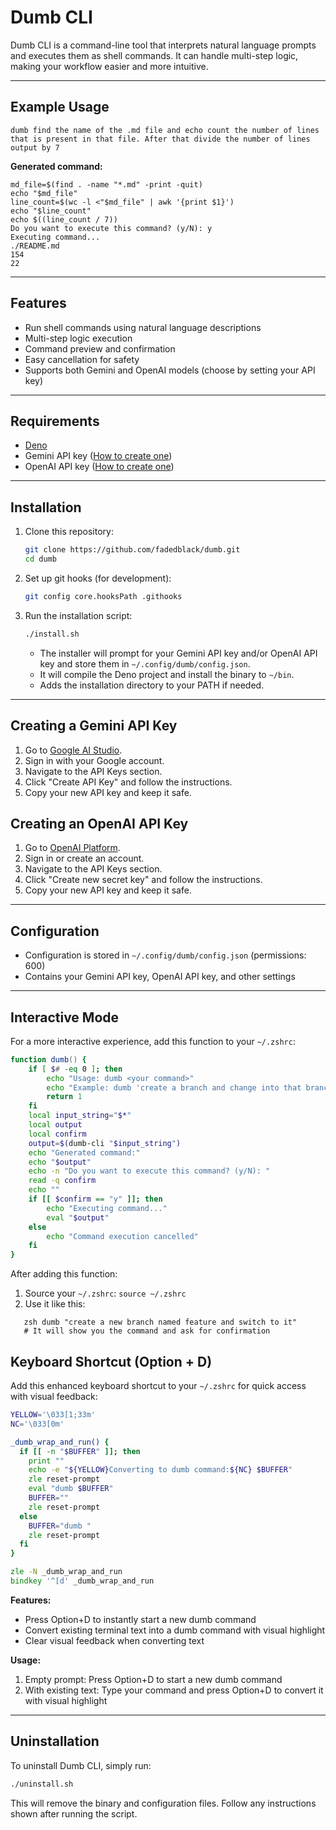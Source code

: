# Dumb CLI

Dumb CLI is a command-line tool that interprets natural language prompts and
executes them as shell commands. It can handle multi-step logic, making your
workflow easier and more intuitive.

---

## Example Usage

```
dumb find the name of the .md file and echo count the number of lines that is present in that file. After that divide the number of lines output by 7
```

**Generated command:**

```
md_file=$(find . -name "*.md" -print -quit)
echo "$md_file"
line_count=$(wc -l <"$md_file" | awk '{print $1}')
echo "$line_count"
echo $((line_count / 7))
Do you want to execute this command? (y/N): y
Executing command...
./README.md
154
22
```

---


## Features

- Run shell commands using natural language descriptions
- Multi-step logic execution
- Command preview and confirmation
- Easy cancellation for safety
- Supports both Gemini and OpenAI models (choose by setting your API key)

---


## Requirements

- [Deno](https://deno.land/#installation)
- Gemini API key ([How to create one](#creating-a-gemini-api-key))
- OpenAI API key ([How to create one](#creating-an-openai-api-key))

---


## Installation

1. Clone this repository:
   ```bash
   git clone https://github.com/fadedblack/dumb.git
   cd dumb
   ```
2. Set up git hooks (for development):
   ```bash
   git config core.hooksPath .githooks
   ```
3. Run the installation script:
   ```bash
   ./install.sh
   ```
   - The installer will prompt for your Gemini API key and/or OpenAI API key and store them in
     `~/.config/dumb/config.json`.
   - It will compile the Deno project and install the binary to `~/bin`.
   - Adds the installation directory to your PATH if needed.

---


## Creating a Gemini API Key

1. Go to [Google AI Studio](https://aistudio.google.com/).
2. Sign in with your Google account.
3. Navigate to the API Keys section.
4. Click "Create API Key" and follow the instructions.
5. Copy your new API key and keep it safe.

## Creating an OpenAI API Key

1. Go to [OpenAI Platform](https://platform.openai.com/).
2. Sign in or create an account.
3. Navigate to the API Keys section.
4. Click "Create new secret key" and follow the instructions.
5. Copy your new API key and keep it safe.

---


## Configuration

- Configuration is stored in `~/.config/dumb/config.json` (permissions: 600)
- Contains your Gemini API key, OpenAI API key, and other settings

---

## Interactive Mode

For a more interactive experience, add this function to your `~/.zshrc`:

```zsh
function dumb() {
    if [ $# -eq 0 ]; then
        echo "Usage: dumb <your command>"
        echo "Example: dumb 'create a branch and change into that branch'"
        return 1
    fi
    local input_string="$*"
    local output
    local confirm
    output=$(dumb-cli "$input_string")
    echo "Generated command:"
    echo "$output"
    echo -n "Do you want to execute this command? (y/N): "
    read -q confirm
    echo ""
    if [[ $confirm == "y" ]]; then
        echo "Executing command..."
        eval "$output"
    else
        echo "Command execution cancelled"
    fi
}
```

After adding this function:

1. Source your `~/.zshrc`: `source ~/.zshrc`
2. Use it like this: 
```
   zsh dumb "create a new branch named feature and switch to it"
   # It will show you the command and ask for confirmation
```

## Keyboard Shortcut (Option + D)

Add this enhanced keyboard shortcut to your `~/.zshrc` for quick access with
visual feedback:

```zsh
YELLOW='\033[1;33m'
NC='\033[0m' 

_dumb_wrap_and_run() {
  if [[ -n "$BUFFER" ]]; then
    print ""
    echo -e "${YELLOW}Converting to dumb command:${NC} $BUFFER"
    zle reset-prompt    
    eval "dumb $BUFFER" 
    BUFFER=""           
    zle reset-prompt    
  else
    BUFFER="dumb "
    zle reset-prompt    
  fi
}

zle -N _dumb_wrap_and_run
bindkey '^[d' _dumb_wrap_and_run
```

**Features:**

- Press Option+D to instantly start a new dumb command
- Convert existing terminal text into a dumb command with visual highlight
- Clear visual feedback when converting text

**Usage:**

1. Empty prompt: Press Option+D to start a new dumb command
2. With existing text: Type your command and press Option+D to convert it with
   visual highlight

---

## Uninstallation

To uninstall Dumb CLI, simply run:

```bash
./uninstall.sh
```

This will remove the binary and configuration files. Follow any instructions
shown after running the script.
